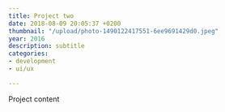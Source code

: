 ```yaml
---
title: Project two
date: 2018-08-09 20:05:37 +0200
thumbnail: "/upload/photo-1490122417551-6ee9691429d0.jpeg"
year: 2016
description: subtitle
categories:
- development
- ui/ux

---
```

Project content
